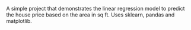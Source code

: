 A simple project that demonstrates the linear regression model to predict the house price based on the area in sq ft. Uses sklearn, pandas and matplotlib.
